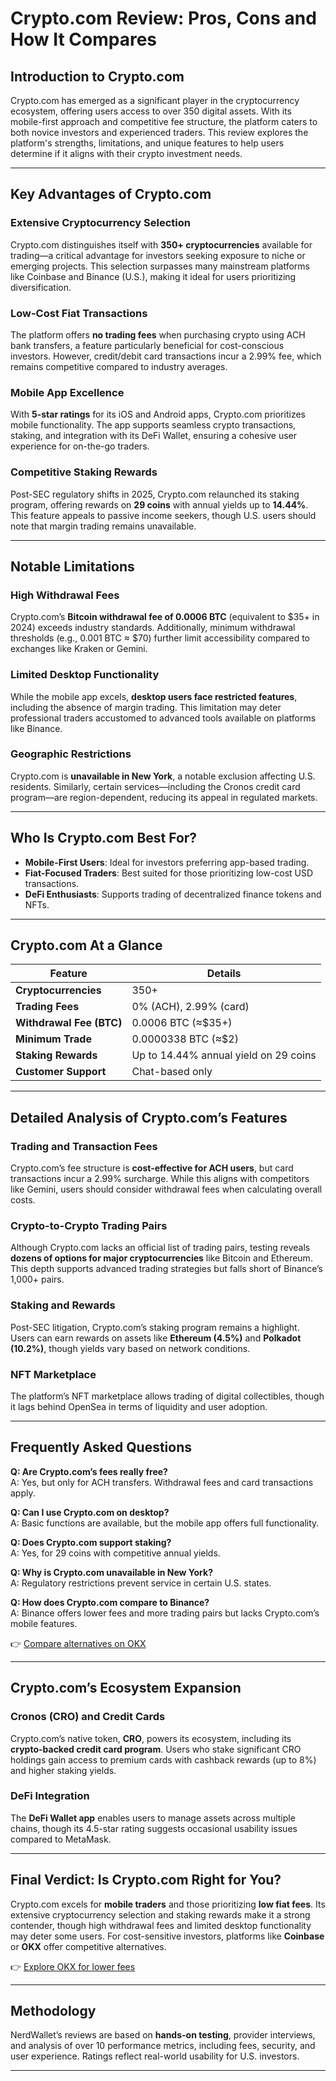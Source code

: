 # Crypto.com Review: Pros, Cons and How It Compares  

## Introduction to Crypto.com  

Crypto.com has emerged as a significant player in the cryptocurrency ecosystem, offering users access to over 350 digital assets. With its mobile-first approach and competitive fee structure, the platform caters to both novice investors and experienced traders. This review explores the platform's strengths, limitations, and unique features to help users determine if it aligns with their crypto investment needs.  

---

## Key Advantages of Crypto.com  

### Extensive Cryptocurrency Selection  

Crypto.com distinguishes itself with **350+ cryptocurrencies** available for trading—a critical advantage for investors seeking exposure to niche or emerging projects. This selection surpasses many mainstream platforms like Coinbase and Binance (U.S.), making it ideal for users prioritizing diversification.  

### Low-Cost Fiat Transactions  

The platform offers **no trading fees** when purchasing crypto using ACH bank transfers, a feature particularly beneficial for cost-conscious investors. However, credit/debit card transactions incur a 2.99% fee, which remains competitive compared to industry averages.  

### Mobile App Excellence  

With **5-star ratings** for its iOS and Android apps, Crypto.com prioritizes mobile functionality. The app supports seamless crypto transactions, staking, and integration with its DeFi Wallet, ensuring a cohesive user experience for on-the-go traders.  

### Competitive Staking Rewards  

Post-SEC regulatory shifts in 2025, Crypto.com relaunched its staking program, offering rewards on **29 coins** with annual yields up to **14.44%**. This feature appeals to passive income seekers, though U.S. users should note that margin trading remains unavailable.  

---

## Notable Limitations  

### High Withdrawal Fees  

Crypto.com’s **Bitcoin withdrawal fee of 0.0006 BTC** (equivalent to $35+ in 2024) exceeds industry standards. Additionally, minimum withdrawal thresholds (e.g., 0.001 BTC ≈ $70) further limit accessibility compared to exchanges like Kraken or Gemini.  

### Limited Desktop Functionality  

While the mobile app excels, **desktop users face restricted features**, including the absence of margin trading. This limitation may deter professional traders accustomed to advanced tools available on platforms like Binance.  

### Geographic Restrictions  

Crypto.com is **unavailable in New York**, a notable exclusion affecting U.S. residents. Similarly, certain services—including the Cronos credit card program—are region-dependent, reducing its appeal in regulated markets.  

---

## Who Is Crypto.com Best For?  

- **Mobile-First Users**: Ideal for investors preferring app-based trading.  
- **Fiat-Focused Traders**: Best suited for those prioritizing low-cost USD transactions.  
- **DeFi Enthusiasts**: Supports trading of decentralized finance tokens and NFTs.  

---

## Crypto.com At a Glance  

| Feature                | Details                                                                 |
|------------------------|-------------------------------------------------------------------------|
| **Cryptocurrencies**   | 350+                                                                  |
| **Trading Fees**       | 0% (ACH), 2.99% (card)                                                |
| **Withdrawal Fee (BTC)**| 0.0006 BTC (≈$35+)                                                   |
| **Minimum Trade**      | 0.0000338 BTC (≈$2)                                                   |
| **Staking Rewards**    | Up to 14.44% annual yield on 29 coins                                  |
| **Customer Support**   | Chat-based only                                                       |

---

## Detailed Analysis of Crypto.com’s Features  

### Trading and Transaction Fees  

Crypto.com’s fee structure is **cost-effective for ACH users**, but card transactions incur a 2.99% surcharge. While this aligns with competitors like Gemini, users should consider withdrawal fees when calculating overall costs.  

### Crypto-to-Crypto Trading Pairs  

Although Crypto.com lacks an official list of trading pairs, testing reveals **dozens of options for major cryptocurrencies** like Bitcoin and Ethereum. This depth supports advanced trading strategies but falls short of Binance’s 1,000+ pairs.  

### Staking and Rewards  

Post-SEC litigation, Crypto.com’s staking program remains a highlight. Users can earn rewards on assets like **Ethereum (4.5%)** and **Polkadot (10.2%)**, though yields vary based on network conditions.  

### NFT Marketplace  

The platform’s NFT marketplace allows trading of digital collectibles, though it lags behind OpenSea in terms of liquidity and user adoption.  

---

## Frequently Asked Questions  

**Q: Are Crypto.com’s fees really free?**  
A: Yes, but only for ACH transfers. Withdrawal fees and card transactions apply.  

**Q: Can I use Crypto.com on desktop?**  
A: Basic functions are available, but the mobile app offers full functionality.  

**Q: Does Crypto.com support staking?**  
A: Yes, for 29 coins with competitive annual yields.  

**Q: Why is Crypto.com unavailable in New York?**  
A: Regulatory restrictions prevent service in certain U.S. states.  

**Q: How does Crypto.com compare to Binance?**  
A: Binance offers lower fees and more trading pairs but lacks Crypto.com’s mobile features.  

👉 [Compare alternatives on OKX](https://bit.ly/okx-bonus)  

---

## Crypto.com’s Ecosystem Expansion  

### Cronos (CRO) and Credit Cards  

Crypto.com’s native token, **CRO**, powers its ecosystem, including its **crypto-backed credit card program**. Users who stake significant CRO holdings gain access to premium cards with cashback rewards (up to 8%) and higher staking yields.  

### DeFi Integration  

The **DeFi Wallet app** enables users to manage assets across multiple chains, though its 4.5-star rating suggests occasional usability issues compared to MetaMask.  

---

## Final Verdict: Is Crypto.com Right for You?  

Crypto.com excels for **mobile traders** and those prioritizing **low fiat fees**. Its extensive cryptocurrency selection and staking rewards make it a strong contender, though high withdrawal fees and limited desktop functionality may deter some users. For cost-sensitive investors, platforms like **Coinbase** or **OKX** offer competitive alternatives.  

👉 [Explore OKX for lower fees](https://bit.ly/okx-bonus)  

---

## Methodology  

NerdWallet’s reviews are based on **hands-on testing**, provider interviews, and analysis of over 10 performance metrics, including fees, security, and user experience. Ratings reflect real-world usability for U.S. investors.  

--- 
